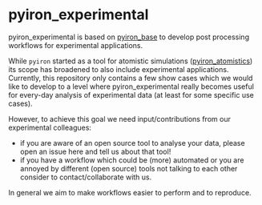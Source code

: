 # pyiron_experimental

pyiron_experimental is based on [pyiron_base](https://github.com/pyiron/pyiron_base) to develop post processing workflows for experimental applications.

While `pyiron` started as a tool for atomistic simulations ([pyiron_atomistics](https://github.com/pyiron/pyiron_atomistics)) its scope has broadened to also include experimental applications.
Currently, this repository only contains a few show cases which we would like to develop to a level where pyiron_experimental really becomes useful for every-day analysis of experimental data (at least for some specific use cases).

However, to achieve this goal we need input/contributions from our experimental colleagues:
- if you are aware of an open source tool to analyse your data, please open an issue here and tell us about that tool!
- if you have a workflow which could be (more) automated or you are annoyed by different (open source) tools not talking to each other consider to contact/collaborate with us. 

In general we aim to make workflows easier to perform and to reproduce.
